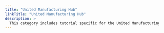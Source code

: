 ```yaml
---
title: "United Manufacturing Hub"
linkTitle: "United Manufacturing Hub"
description: >
  This category includes tutorial specific for the United Manufacturing Hub 
---
```

